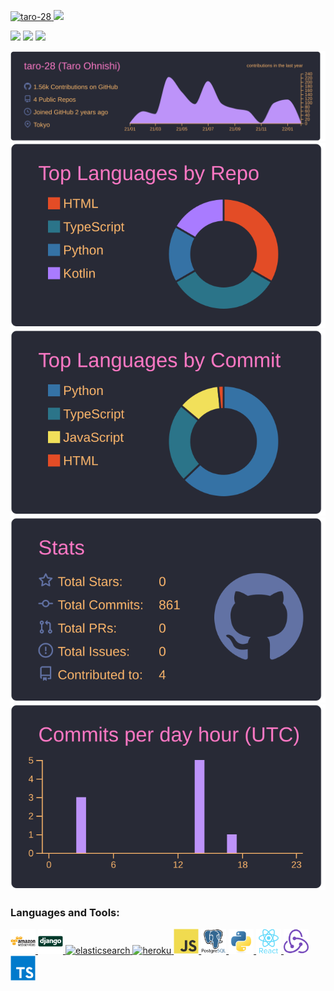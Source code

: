 <p align="left"> 
  <a href="https://github.com/taro-28/taro-28/">
    <img src="https://komarev.com/ghpvc/?username=taro-28" alt="taro-28" />
  </a>
  <a href="http://twitter.com/taroro_tarotaro">
    <img height="20" src="https://img.shields.io/twitter/follow/taroro_tarotaro?label=Twitter&logo=twitter&style=flat" />
  </a>
</p>

![](https://github-profile-summary-cards.vercel.app/api/cards/profile-details?username=taro-28&theme=dracula&count_private=true)
![](https://github-readme-stats.vercel.app/api?username=taro-28&count_private=true&show_icons=true&theme=dracula&count_private=true)
![](https://github-readme-stats.vercel.app/api/top-langs/?username=taro-28&layout=compact&theme=dracula&count_private=true)

[![](https://raw.githubusercontent.com/taro-28/taro-28/main/profile-summary-card-output/dracula/0-profile-details.svg)](https://github.com/taro-28/github-profile-summary-cards)
[![](https://raw.githubusercontent.com/taro-28/taro-28/main/profile-summary-card-output/dracula/1-repos-per-language.svg)](https://github.com/taro-28/github-profile-summary-cards)
[![](https://raw.githubusercontent.com/taro-28/taro-28/main/profile-summary-card-output/dracula/2-most-commit-language.svg)](https://github.com/taro-28/github-profile-summary-cards)
[![](https://raw.githubusercontent.com/taro-28/taro-28/main/profile-summary-card-output/dracula/3-stats.svg)](https://github.com/taro-28/github-profile-summary-cards) 
[![](https://raw.githubusercontent.com/taro-28/taro-28/main/profile-summary-card-output/dracula/4-productive-time.svg)](https://github.com/taro-28/github-profile-summary-cards)

<h3 align="left">Languages and Tools:</h3>
<p align="left"> <a href="https://aws.amazon.com" target="_blank" rel="noreferrer"> <img src="https://raw.githubusercontent.com/devicons/devicon/master/icons/amazonwebservices/amazonwebservices-original-wordmark.svg" alt="aws" width="40" height="40"/> </a> <a href="https://www.djangoproject.com/" target="_blank" rel="noreferrer"> <img src="https://raw.githubusercontent.com/devicons/devicon/master/icons/django/django-original.svg" alt="django" width="40" height="40"/> </a> <a href="https://www.elastic.co" target="_blank" rel="noreferrer"> <img src="https://www.vectorlogo.zone/logos/elastic/elastic-icon.svg" alt="elasticsearch" width="40" height="40"/> </a> <a href="https://heroku.com" target="_blank" rel="noreferrer"> <img src="https://www.vectorlogo.zone/logos/heroku/heroku-icon.svg" alt="heroku" width="40" height="40"/> </a> <a href="https://developer.mozilla.org/en-US/docs/Web/JavaScript" target="_blank" rel="noreferrer"> <img src="https://raw.githubusercontent.com/devicons/devicon/master/icons/javascript/javascript-original.svg" alt="javascript" width="40" height="40"/> </a> <a href="https://www.postgresql.org" target="_blank" rel="noreferrer"> <img src="https://raw.githubusercontent.com/devicons/devicon/master/icons/postgresql/postgresql-original-wordmark.svg" alt="postgresql" width="40" height="40"/> </a> <a href="https://www.python.org" target="_blank" rel="noreferrer"> <img src="https://raw.githubusercontent.com/devicons/devicon/master/icons/python/python-original.svg" alt="python" width="40" height="40"/> </a> <a href="https://reactjs.org/" target="_blank" rel="noreferrer"> <img src="https://raw.githubusercontent.com/devicons/devicon/master/icons/react/react-original-wordmark.svg" alt="react" width="40" height="40"/> </a> <a href="https://redux.js.org" target="_blank" rel="noreferrer"> <img src="https://raw.githubusercontent.com/devicons/devicon/master/icons/redux/redux-original.svg" alt="redux" width="40" height="40"/> </a> <a href="https://www.typescriptlang.org/" target="_blank" rel="noreferrer"> <img src="https://raw.githubusercontent.com/devicons/devicon/master/icons/typescript/typescript-original.svg" alt="typescript" width="40" height="40"/> </a> </p>

